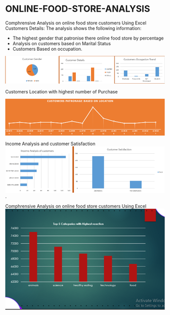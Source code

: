 # ONLINE-FOOD-STORE-ANALYSIS
Comphrensive Analysis on online food store customers Using Excel
Customers Details:
The analysis shows the following information:
- The highest gender that patronise there online food store by percentage
- Analysis on customers based on Marital Status
- Customers Based on occupation.

![sample](https://github.com/JohnsonTolulope/ONLINE-FOOD-STORE-ANALYSIS/blob/main/Customers%20Details%20online%20store.PNG)

Customers Location with highest number of Purchase
 
![sample](https://github.com/JohnsonTolulope/ONLINE-FOOD-STORE-ANALYSIS/blob/main/Customer%20Locations%20With%20Highest%20patronage.PNG)



Income Analysis and customer Satisfaction
![sample](https://github.com/JohnsonTolulope/ONLINE-FOOD-STORE-ANALYSIS/blob/main/Customers%20Analysis.PNG)
.





Comphrensive Analysis on online food store customers Using Excel 
![sample](https://github.com/JohnsonTolulope/JohnsonTolulope.github.io/blob/main/Social%20Buzz.PNG)
